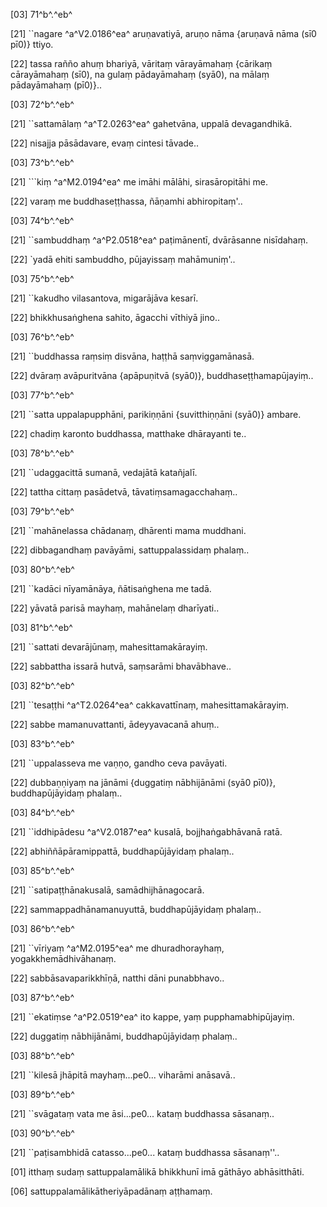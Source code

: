 [03] 71^b^.^eb^

[21] ``nagare ^a^V2.0186^ea^ aruṇavatiyā, aruṇo nāma {aruṇavā nāma  (sī0 pī0)} ttiyo.

[22] tassa rañño ahuṃ bhariyā, vāritaṃ vārayāmahaṃ {cārikaṃ cārayāmahaṃ   (sī0), na gulaṃ pādayāmahaṃ (syā0), na mālaṃ pādayāmahaṃ (pī0)}..

[03] 72^b^.^eb^

[21] ``sattamālaṃ ^a^T2.0263^ea^ gahetvāna, uppalā devagandhikā.

[22] nisajja pāsādavare, evaṃ cintesi tāvade..

[03] 73^b^.^eb^

[21] ```kiṃ ^a^M2.0194^ea^ me imāhi mālāhi, sirasāropitāhi me.

[22] varaṃ me buddhaseṭṭhassa, ñāṇamhi abhiropitaṃ'..

[03] 74^b^.^eb^

[21] ``sambuddhaṃ ^a^P2.0518^ea^ paṭimānentī, dvārāsanne  nisīdahaṃ.

[22] `yadā ehiti sambuddho, pūjayissaṃ mahāmuniṃ'..

[03] 75^b^.^eb^

[21] ``kakudho vilasantova, migarājāva kesarī.

[22] bhikkhusaṅghena sahito, āgacchi vīthiyā jino..

[03] 76^b^.^eb^

[21] ``buddhassa raṃsiṃ disvāna, haṭṭhā saṃviggamānasā.

[22] dvāraṃ avāpuritvāna {apāpuṇitvā (syā0)}, buddhaseṭṭhamapūjayiṃ..

[03] 77^b^.^eb^

[21] ``satta uppalapupphāni, parikiṇṇāni {suvitthiṇṇāni (syā0)} ambare.

[22] chadiṃ karonto buddhassa, matthake dhārayanti te..

[03] 78^b^.^eb^

[21] ``udaggacittā sumanā, vedajātā katañjalī.

[22] tattha cittaṃ pasādetvā, tāvatiṃsamagacchahaṃ..

[03] 79^b^.^eb^

[21] ``mahānelassa chādanaṃ, dhārenti mama muddhani.

[22] dibbagandhaṃ pavāyāmi, sattuppalassidaṃ phalaṃ..

[03] 80^b^.^eb^

[21] ``kadāci nīyamānāya, ñātisaṅghena me tadā.

[22] yāvatā parisā mayhaṃ, mahānelaṃ dharīyati..

[03] 81^b^.^eb^

[21] ``sattati devarājūnaṃ, mahesittamakārayiṃ.

[22] sabbattha issarā hutvā, saṃsarāmi bhavābhave..

[03] 82^b^.^eb^

[21] ``tesaṭṭhi ^a^T2.0264^ea^ cakkavattīnaṃ, mahesittamakārayiṃ.

[22] sabbe mamanuvattanti, ādeyyavacanā ahuṃ..

[03] 83^b^.^eb^

[21] ``uppalasseva me vaṇṇo, gandho ceva pavāyati.

[22] dubbaṇṇiyaṃ na jānāmi {duggatiṃ nābhijānāmi (syā0 pī0)}, buddhapūjāyidaṃ phalaṃ..

[03] 84^b^.^eb^

[21] ``iddhipādesu ^a^V2.0187^ea^ kusalā, bojjhaṅgabhāvanā ratā.

[22] abhiññāpāramippattā, buddhapūjāyidaṃ phalaṃ..

[03] 85^b^.^eb^

[21] ``satipaṭṭhānakusalā, samādhijhānagocarā.

[22] sammappadhānamanuyuttā, buddhapūjāyidaṃ phalaṃ..

[03] 86^b^.^eb^

[21] ``vīriyaṃ ^a^M2.0195^ea^ me dhuradhorayhaṃ, yogakkhemādhivāhanaṃ.

[22] sabbāsavaparikkhīṇā, natthi dāni punabbhavo..

[03] 87^b^.^eb^

[21] ``ekatiṃse ^a^P2.0519^ea^ ito kappe, yaṃ  pupphamabhipūjayiṃ.

[22] duggatiṃ nābhijānāmi, buddhapūjāyidaṃ phalaṃ..

[03] 88^b^.^eb^

[21] ``kilesā jhāpitā mayhaṃ...pe0... viharāmi anāsavā..

[03] 89^b^.^eb^

[21] ``svāgataṃ vata me āsi...pe0... kataṃ buddhassa sāsanaṃ..

[03] 90^b^.^eb^

[21] ``paṭisambhidā catasso...pe0... kataṃ buddhassa  sāsanaṃ''..

[01] itthaṃ sudaṃ sattuppalamālikā bhikkhunī imā gāthāyo  abhāsitthāti.

[06] sattuppalamālikātheriyāpadānaṃ aṭṭhamaṃ.